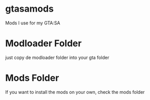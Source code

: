 # gtasamods
Mods I use for my GTA:SA

# Modloader Folder
just copy de modloader folder into your gta folder
# Mods Folder
If you want to install the mods on your own, check the mods folder
